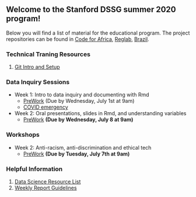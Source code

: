 ## Welcome to the Stanford DSSG summer 2020 program!

Below you will find a list of material for the educational program. The project repositories can be found in [Code for Africa](https://github.com/StanfordDataScience/dssg-cfa), [Reglab](https://github.com/StanfordDataScience/dssg-reglab), [Brazil](https://github.com/StanfordDataScience/dssg-brazil).

### Technical Traning Resources
1. [Git Intro and Setup](resources/git_setup.html)

### Data Inquiry Sessions
- Week 1: Intro to data inquiry and documenting with Rmd
    - [PreWork](resources/Prework.html) (Due by Wednesday, July 1st at 9am)
    - [COVID emergency](resources/COVIDemergency.html)
- Week 2: Oral presentations, slides in Rmd, and understanding variables
    - [PreWork](resources/PreWork2.html) **(Due by Wednesday, July 8 at 9am)**

### Workshops
- Week 2: Anti-racism, anti-discrimination and ethical tech
    - [PreWork](resources/workshop_antiracism.md) **(Due by Tuesday, July 7th at 9am)**

### Helpful Information
1. [Data Science Resource List](resources/ResourceLists.html)
2. [Weekly Report Guidelines](resources/WeeklyReport.html)



